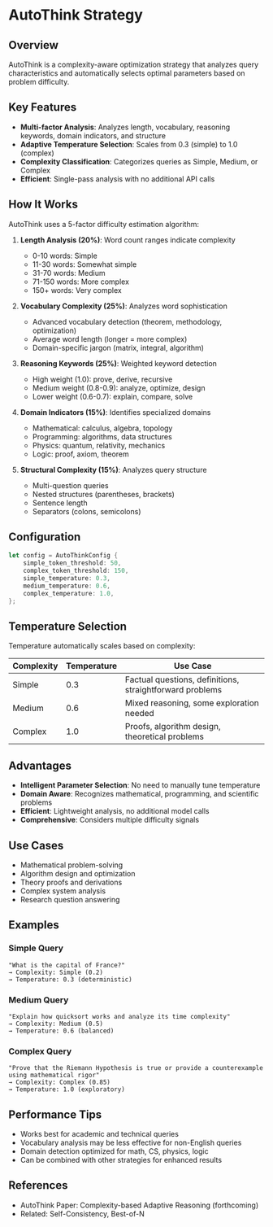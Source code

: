 # AutoThink Strategy

## Overview

AutoThink is a complexity-aware optimization strategy that analyzes query characteristics and automatically selects optimal parameters based on problem difficulty.

## Key Features

- **Multi-factor Analysis**: Analyzes length, vocabulary, reasoning keywords, domain indicators, and structure
- **Adaptive Temperature Selection**: Scales from 0.3 (simple) to 1.0 (complex)
- **Complexity Classification**: Categorizes queries as Simple, Medium, or Complex
- **Efficient**: Single-pass analysis with no additional API calls

## How It Works

AutoThink uses a 5-factor difficulty estimation algorithm:

1. **Length Analysis (20%)**: Word count ranges indicate complexity
   - 0-10 words: Simple
   - 11-30 words: Somewhat simple
   - 31-70 words: Medium
   - 71-150 words: More complex
   - 150+ words: Very complex

2. **Vocabulary Complexity (25%)**: Analyzes word sophistication
   - Advanced vocabulary detection (theorem, methodology, optimization)
   - Average word length (longer = more complex)
   - Domain-specific jargon (matrix, integral, algorithm)

3. **Reasoning Keywords (25%)**: Weighted keyword detection
   - High weight (1.0): prove, derive, recursive
   - Medium weight (0.8-0.9): analyze, optimize, design
   - Lower weight (0.6-0.7): explain, compare, solve

4. **Domain Indicators (15%)**: Identifies specialized domains
   - Mathematical: calculus, algebra, topology
   - Programming: algorithms, data structures
   - Physics: quantum, relativity, mechanics
   - Logic: proof, axiom, theorem

5. **Structural Complexity (15%)**: Analyzes query structure
   - Multi-question queries
   - Nested structures (parentheses, brackets)
   - Sentence length
   - Separators (colons, semicolons)

## Configuration

```rust
let config = AutoThinkConfig {
    simple_token_threshold: 50,
    complex_token_threshold: 150,
    simple_temperature: 0.3,
    medium_temperature: 0.6,
    complex_temperature: 1.0,
};
```

## Temperature Selection

Temperature automatically scales based on complexity:

| Complexity | Temperature | Use Case |
|-----------|-------------|----------|
| Simple | 0.3 | Factual questions, definitions, straightforward problems |
| Medium | 0.6 | Mixed reasoning, some exploration needed |
| Complex | 1.0 | Proofs, algorithm design, theoretical problems |

## Advantages

- **Intelligent Parameter Selection**: No need to manually tune temperature
- **Domain Aware**: Recognizes mathematical, programming, and scientific problems
- **Efficient**: Lightweight analysis, no additional model calls
- **Comprehensive**: Considers multiple difficulty signals

## Use Cases

- Mathematical problem-solving
- Algorithm design and optimization
- Theory proofs and derivations
- Complex system analysis
- Research question answering

## Examples

### Simple Query
```
"What is the capital of France?"
→ Complexity: Simple (0.2)
→ Temperature: 0.3 (deterministic)
```

### Medium Query
```
"Explain how quicksort works and analyze its time complexity"
→ Complexity: Medium (0.5)
→ Temperature: 0.6 (balanced)
```

### Complex Query
```
"Prove that the Riemann Hypothesis is true or provide a counterexample using mathematical rigor"
→ Complexity: Complex (0.85)
→ Temperature: 1.0 (exploratory)
```

## Performance Tips

- Works best for academic and technical queries
- Vocabulary analysis may be less effective for non-English queries
- Domain detection optimized for math, CS, physics, logic
- Can be combined with other strategies for enhanced results

## References

- AutoThink Paper: Complexity-based Adaptive Reasoning (forthcoming)
- Related: Self-Consistency, Best-of-N

